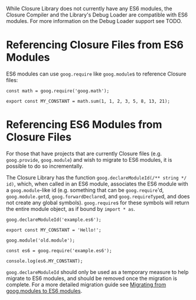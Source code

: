 While Closure Library does not currently have any ES6 modules, the Closure Compiler and the Library's Debug Loader are compatible with ES6 modules. For more information on the Debug Loader support see TODO.

# Referencing Closure Files from ES6 Modules

ES6 modules can use `goog.require` like `goog.module`s to reference Closure files:

```
const math = goog.require('goog.math');

export const MY_CONSTANT = math.sum(1, 1, 2, 3, 5, 8, 13, 21);
```

# Referencing ES6 Modules from Closure Files

For those that have projects that are currently Closure files (e.g. `goog.provide`, `goog.module`) and wish to migrate to ES6 modules, it is possible to do so incrementally.

The Closure Library has the function `goog.declareModuleId(/** string */ id)`, which, when called in an ES6 module, associates the ES6 module with a `goog.module`-like id (e.g. something that can be `goog.require`'d, `goog.module.get`d, `goog.forwardDeclare`d, and `goog.requireType`d, and does not create any global symbols). `goog.require`s for these symbols will return the entire module object, as if bound by `import * as`.

```
goog.declareModuleId('example.es6');

export const MY_CONSTANT = 'Hello!';
```

```
goog.module('old.module');

const es6 = goog.require('example.es6');

console.log(es6.MY_CONSTANT);
```

`goog.declareModuleId` should only be used as a temporary measure to help migrate to ES6 modules, and should be removed once the migration is complete. For a more detailed migration guide see [Migrating from goog.modules to ES6 modules](https://github.com/google/closure-compiler/wiki/Migrating-from-goog.modules-to-ES6-modules).